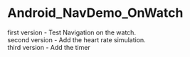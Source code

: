 # Android_NavDemo_OnWatch
first version - Test Navigation on the watch.   
second version - Add the heart rate simulation.   
third version - Add the timer  
